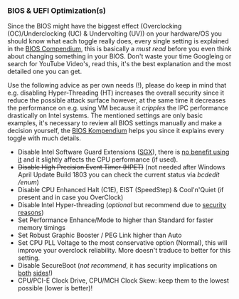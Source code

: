 ### BIOS & UEFI Optimization(s)

Since the BIOS might have the biggest effect (Overclocking (OC)/Underclocking (UC) & Undervolting (UV)) on your hardware/OS you should know what each toggle really does, every single setting is explained in the [BIOS Compendium](http://www.bios-info.de/download/dlkomp.htm), this is basically a _must read_ before you even think about changing something in your BIOS. Don't waste your time Googleing or search for YouTube Video's, read this, it's the best explanation and the most detailed one you can get. 

Use the following advice as per own needs (!), please do keep in mind that e.g. disabling Hyper-Threading (HT) increases the overall security since it reduce the possible attack surface however, at the same time it decreases the performance on e.g. using VM because it _cripples_ the IPC performance drastically on Intel systems. The mentioned settings are only basic examples, it's necessary to review all BIOS settings manually and make a decision yourself, the [BIOS Kompendium](http://www.bios-info.de) helps you since it explains every toggle with much details. 

* Disable Intel Software Guard Extensions ([SGX](https://www.theregister.co.uk/2019/02/12/intel_sgx_hacked/)), there is [no benefit using it](https://arxiv.org/abs/1902.03256) and it slightly affects the CPU performance (if used). 
* ~~Disable High Precision Event Timer (HPET)~~ (not needed after Windows April Update Build 1803 you can check the current status via _bcdedit /enum_)
* Disable CPU Enhanced Halt (C1E), EIST (SpeedStep) & Cool'n'Quiet (if present and in case you OverClock)
* Disable Intel Hyper-threading (_optional_ but recommend due to [security reasons](https://www.extremetech.com/computing/276138-is-hyper-threading-a-fundamental-security-risk))
* Set Performance Enhance/Mode to higher than Standard for faster memory timings
* Set Robust Graphic Booster / PEG Link higher than Auto
* Set CPU PLL Voltage to the most conservative option (Normal), this will improve your overclock reliability. More doesn't traduce to better for this setting.
* Disable SecureBoot (_not recommend_, it has security implications on [both](https://www.securityweek.com/secure-boot-vulnerability-exposes-windows-devices-attacks) [sides](https://docs.microsoft.com/en-us/windows-hardware/design/device-experiences/oem-secure-boot)!)
* CPU/PCI-E Clock Drive, CPU/MCH Clock Skew: keep them to the lowest possible (lower is better)! 
